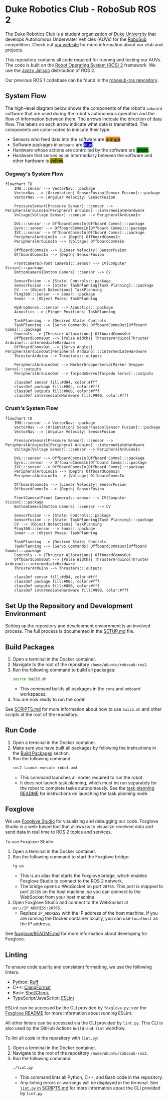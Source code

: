 # Duke Robotics Club - RoboSub ROS 2

The Duke Robotics Club is a student organization of [Duke University](https://duke.edu) that develops Autonomous Underwater Vehicles (AUVs) for the [RoboSub](https://robosub.org) competition. Check out [our website](https://duke-robotics.com) for more information about our club and projects.

This repository contains all code required for running and testing our AUVs. The code is built on the [Robot Operating System (ROS) 2](https://github.com/ros2) framework. We use the [Jazzy Jalisco](https://docs.ros.org/en/jazzy) distribution of ROS 2.

Our previous ROS 1 codebase can be found in the [robosub-ros repository](https://github.com/DukeRobotics/robosub-ros).

## System Flow
The high-level diagram below shows the components of the robot's `onboard` software that are used during the robot's autonomous operation and the flow of information between them. The arrows indicate the direction of data flow. The labels on each arrow indicate what data is transmitted. The components are color-coded to indicate their type.
- Sensors who feed data into the software are <span style="color: #000; background-color: #d94">orange</span>.
- Software packages in `onboard` are <span style="color: #ddd; background-color: #00c">blue</span>.
- Hardware whose actions are controlled by the software are <span style="color: #000; background-color: #080">green</span>.
- Hardware that serves as an intermediary between the software and other hardware is <span style="color: #000; background-color: #990">yellow</span>.

### Oogway's System Flow
```mermaid
flowchart TD
    IMU:::sensor --> VectorNav:::package
    VectorNav --> |Orientation| SensorFusion[Sensor Fusion]:::package
    VectorNav --> |Angular Velocity| SensorFusion

    PressureSensor[Pressure Sensor]:::sensor --> PeripheralArduinoIn[Peripheral Arduino]:::intermediateHardware
    Voltage[Voltage Sensor]:::sensor --> PeripheralArduinoIn

    DVL:::sensor --> OffboardCommsIn[Offboard Comms]:::package
    Gyro:::sensor --> OffboardCommsIn[Offboard Comms]:::package
    IVC:::sensor --> OffboardCommsIn[Offboard Comms]:::package
    PeripheralArduinoIn --> |Depth| OffboardCommsIn
    PeripheralArduinoIn --> |Voltage| OffboardCommsIn

    OffboardCommsIn --> |Linear Velocity| SensorFusion
    OffboardCommsIn --> |Depth| SensorFusion

    FrontCamera[Front Camera]:::sensor --> CV[Computer Vision]:::package
    BottomCamera[Bottom Camera]:::sensor --> CV

    SensorFusion --> |State| Controls:::package
    SensorFusion --> |State| TaskPlanning[Task Planning]:::package
    CV --> |Object Detections| TaskPlanning
    Ping360:::sensor --> Sonar:::package
    Sonar --> |Object Poses| TaskPlanning

    Hydrophones:::sensor --> Acoustics:::package
    Acoustics --> |Pinger Positions| TaskPlanning

    TaskPlanning --> |Desired State| Controls
    TaskPlanning --> |Servo Commands| OffboardCommsOut[Offboard Comms]:::package
    Controls --> |Thruster Allocations| OffboardCommsOut
    OffboardCommsOut --> |Pulse Widths| ThrusterArduino[Thruster Arduino]:::intermediateHardware
    OffboardCommsOut --> |Servo Angles| PeripheralArduinoOut[Peripheral Arduino]:::intermediateHardware
    ThrusterArduino --> Thrusters:::outputs

    PeripheralArduinoOut --> MarkerDropperServo[Marker Dropper Servo]:::outputs
    PeripheralArduinoOut --> TorpedoServo[Torpedo Servo]:::outputs

    classDef sensor fill:#d94, color:#fff
    classDef package fill:#00c, color:#fff
    classDef outputs fill:#080, color:#fff
    classDef intermediateHardware fill:#990, color:#fff
```

### Crush's System Flow
```mermaid
flowchart TD
    IMU:::sensor --> VectorNav:::package
    VectorNav --> |Orientation| SensorFusion[Sensor Fusion]:::package
    VectorNav --> |Angular Velocity| SensorFusion

    PressureSensor[Pressure Sensor]:::sensor --> PeripheralArduinoIn[Peripheral Arduino]:::intermediateHardware
    Voltage[Voltage Sensor]:::sensor --> PeripheralArduinoIn

    DVL:::sensor --> OffboardCommsIn[Offboard Comms]:::package
    Gyro:::sensor --> OffboardCommsIn[Offboard Comms]:::package
    IVC:::sensor --> OffboardCommsIn[Offboard Comms]:::package
    PeripheralArduinoIn --> |Depth| OffboardCommsIn
    PeripheralArduinoIn --> |Voltage| OffboardCommsIn

    OffboardCommsIn --> |Linear Velocity| SensorFusion
    OffboardCommsIn --> |Depth| SensorFusion

    FrontCamera[Front Camera]:::sensor --> CV[Computer Vision]:::package
    BottomCamera[Bottom Camera]:::sensor --> CV

    SensorFusion --> |State| Controls:::package
    SensorFusion --> |State| TaskPlanning[Task Planning]:::package
    CV --> |Object Detections| TaskPlanning
    Ping360:::sensor --> Sonar:::package
    Sonar --> |Object Poses| TaskPlanning

    TaskPlanning --> |Desired State| Controls
    TaskPlanning --> |Servo Commands| OffboardCommsOut[Offboard Comms]:::package
    Controls --> |Thruster Allocations| OffboardCommsOut
    OffboardCommsOut --> |Pulse Widths| ThrusterArduino[Thruster Arduino]:::intermediateHardware
    ThrusterArduino --> Thrusters:::outputs

    classDef sensor fill:#d94, color:#fff
    classDef package fill:#00c, color:#fff
    classDef outputs fill:#080, color:#fff
    classDef intermediateHardware fill:#990, color:#fff
```

## Set Up the Repository and Development Environment
Setting up the repository and development enviornment is an involved process. The full process is documented in the [SETUP.md](SETUP.md) file.

## Build Packages
1. Open a terminal in the Docker container.
2. Navigate to the root of the repository `/home/ubuntu/robosub-ros2`.
3. Run the following command to build all packages:
    ```bash
    source build.sh
    ```
    - This command builds all packages in the `core` and `onboard` workspaces.
4. You are now ready to run the code!

See [SCRIPTS.md](SCRIPTS.md) for more information about how to use `build.sh` and other scripts at the root of the repository.

## Run Code
1. Open a terminal in the Docker container.
2. Make sure you have built all packages by following the instructions in the [Build Packages](#build-packages) section.
2. Run the following command:
    ```bash
    ros2 launch execute robot.xml
    ```
    - This command launches all nodes required to run the robot.
    - It does not launch task planning, which must be run separately for the robot to complete tasks autonomously. See the [task planning README](onboard/src/task_planning/README.md) for instructions on launching the task planning node.

## Foxglove
We use [Foxglove Studio](https://foxglove.dev) for visualizing and debugging our code. Foxglove Studio is a web-based tool that allows us to visualize received data and send data in real time to ROS 2 topics and services.

To use Foxglove Studio:
1. Open a terminal in the Docker container.
2. Run the following command to start the Foxglove bridge:
    ```bash
    fg-ws
    ```
    - This is an alias that starts the Foxglove bridge, which enables Foxglove Studio to connect to the ROS 2 network.
    - The bridge opens a WebSocket on port `28765`. This port is mapped to port `28765` on the host machine, so you can connect to the WebSocket from your host machine.
3. Open Foxglove Studio and connect to the WebSocket at `ws://IP_ADDRESS:28765`.
    - Replace `IP_ADDRESS` with the IP address of the host machine. If you are running the Docker container locally, you can use `localhost` as the IP address.

See [foxglove/README.md](foxglove/README.md) for more information about developing for Foxglove.

## Linting
To ensure code quality and consistent formatting, we use the following linters:
- Python: [Ruff](https://docs.astral.sh/ruff)
- C++: [ClangFormat](https://clang.llvm.org/docs/ClangFormat.html)
- Bash: [ShellCheck](https://www.shellcheck.net)
- TypeScript/JavaScript: [ESLint](https://eslint.org)

ESLint can be accessed by the CLI provided by `foxglove.py`; see the [Foxglove README](foxglove/README.md) for more information about running ESLint.

All other linters can be accessed via the CLI provided by `lint.py`. This CLI is also used by the GitHub Actions `build-and-lint` workflow.

To lint all code in the repository with `lint.py`:
1. Open a terminal in the Docker container.
2. Navigate to the root of the repository `/home/ubuntu/robosub-ros2`.
3. Run the following command:
    ```bash
    ./lint.py
    ```
    - This command lints all Python, C++, and Bash code in the repository.
    - Any linting errors or warnings will be displayed in the terminal.
See [`lint.py` in SCRIPTS.md](SCRIPTS.md#lintpy) for more information about the CLI provided by `lint.py`.